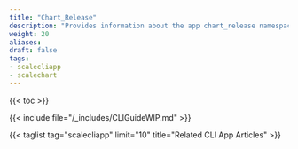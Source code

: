 ```yaml
---
title: "Chart_Release"
description: "Provides information about the app chart_release namespace in the TrueNAS CLI. Includes command syntax and common commands."
weight: 20
aliases:
draft: false
tags:
- scalecliapp
- scalechart
---
```


{{< toc >}}

{{< include file="/_includes/CLIGuideWIP.md" >}}

{{< taglist tag="scalecliapp" limit="10" title="Related CLI App Articles" >}}
